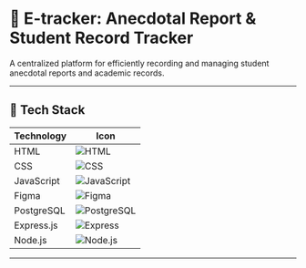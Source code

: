 # 📘 E-tracker: Anecdotal Report & Student Record Tracker

A centralized platform for efficiently recording and managing student anecdotal reports and academic records.

---

## 🚀 Tech Stack

| Technology     | Icon                                                                 |
|----------------|----------------------------------------------------------------------|
| HTML           | ![HTML](https://img.shields.io/badge/HTML5-E34F26?logo=html5&logoColor=white) |
| CSS            | ![CSS](https://img.shields.io/badge/CSS3-1572B6?logo=css3&logoColor=white)   |
| JavaScript     | ![JavaScript](https://img.shields.io/badge/JavaScript-F7DF1E?logo=javascript&logoColor=black) |
| Figma          | ![Figma](https://img.shields.io/badge/Figma-F24E1E?logo=figma&logoColor=white) |
| PostgreSQL     | ![PostgreSQL](https://img.shields.io/badge/PostgreSQL-4169E1?logo=postgresql&logoColor=white) |
| Express.js     | ![Express](https://img.shields.io/badge/Express.js-000000?logo=express&logoColor=white) |
| Node.js        | ![Node.js](https://img.shields.io/badge/Node.js-339933?logo=nodedotjs&logoColor=white) |

---

